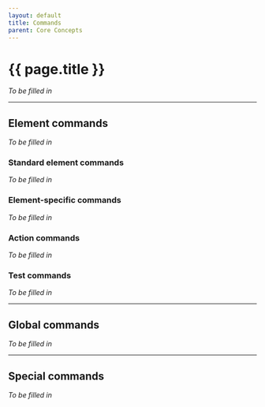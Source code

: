 ```yaml
---
layout: default
title: Commands
parent: Core Concepts
---
```


# {{ page.title }}

*To be filled in*

---

## Element commands

*To be filled in*

### Standard element commands

*To be filled in*

### Element-specific commands

*To be filled in*

### Action commands

*To be filled in*

### Test commands

*To be filled in*



---

## Global commands

*To be filled in*

---

## Special commands

*To be filled in*